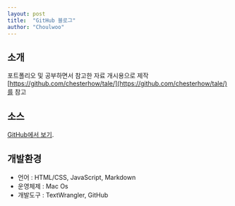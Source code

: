 ```yaml
---
layout: post
title:  "GitHub 블로그"
author: "Choulwoo"
---
```

## 소개
포트폴리오 및 공부하면서 참고한 자료 개시용으로 제작<br>
[https://github.com/chesterhow/tale/](https://github.com/chesterhow/tale/)를 참고

## 소스
[GitHub에서 보기](https://github.com/Kimchoulwoo/Fewoo).


## 개발환경
- 언어 : HTML/CSS, JavaScript, Markdown
- 운영체제 :  Mac Os
- 개발도구 : TextWrangler, GitHub



